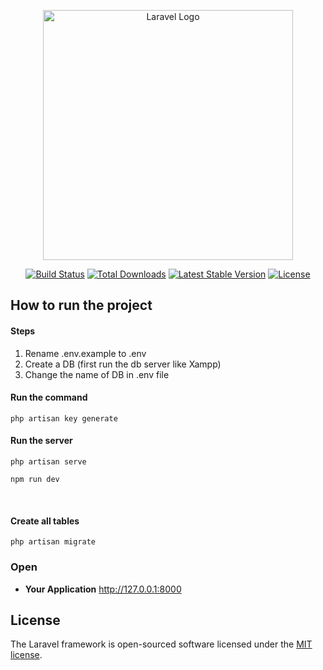 <p align="center"><a href="https://laravel.com" target="_blank"><img src="https://raw.githubusercontent.com/laravel/art/master/logo-lockup/5%20SVG/2%20CMYK/1%20Full%20Color/laravel-logolockup-cmyk-red.svg" width="400" alt="Laravel Logo"></a></p>

<p align="center">
<a href="https://travis-ci.org/laravel/framework"><img src="https://travis-ci.org/laravel/framework.svg" alt="Build Status"></a>
<a href="https://packagist.org/packages/laravel/framework"><img src="https://img.shields.io/packagist/dt/laravel/framework" alt="Total Downloads"></a>
<a href="https://packagist.org/packages/laravel/framework"><img src="https://img.shields.io/packagist/v/laravel/framework" alt="Latest Stable Version"></a>
<a href="https://packagist.org/packages/laravel/framework"><img src="https://img.shields.io/packagist/l/laravel/framework" alt="License"></a>
</p>

## How to run the project

#### Steps
1. Rename .env.example to .env
2. Create a DB (first run the db server like Xampp)
3. Change the name of DB in .env file

#### Run the command
```shell
php artisan key generate
```
#### Run the server
```shell
php artisan serve
```

```shell
npm run dev
```
<br/>


#### Create all tables

```shell
php artisan migrate
```
### Open

- **Your Application** http://127.0.0.1:8000
## License

The Laravel framework is open-sourced software licensed under the [MIT license](https://opensource.org/licenses/MIT).
